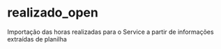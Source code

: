 # realizado_open
Importação das horas realizadas para o Service a partir de informações extraídas de planilha
